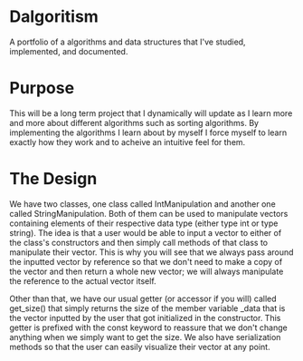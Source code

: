 # Dalgoritism
A portfolio of a algorithms and data structures that I've studied, implemented, and documented.  

# Purpose

This will be a long term project that I dynamically will update as I learn more and more about different algorithms such as sorting algorithms. By implementing the algorithms I learn about by myself I force myself to learn exactly how they work and to acheive an intuitive feel for them. 

# The Design

We have two classes, one class called IntManipulation and another one called StringManipulation. Both of them can be used to manipulate vectors containing elements of their respective data type (either type int or type string). The idea is that a user would be able to input a vector to either of the class's constructors and then simply call methods of that class to manipulate their vector. This is why you will see that we always pass around the inputted vector by reference so that we don't need to make a copy of the vector and then return a whole new vector; we will always manipulate the reference to the actual vector itself.

Other than that, we have our usual getter (or accessor if you will) called get_size() that simply returns the size of the member variable _data that is the vector inputted by the user that got initialized in the constructor. This getter is prefixed with the const keyword to reassure that we don't change anything when we simply want to get the size. We also have serialization methods so that the user can easily visualize their vector at any point.
